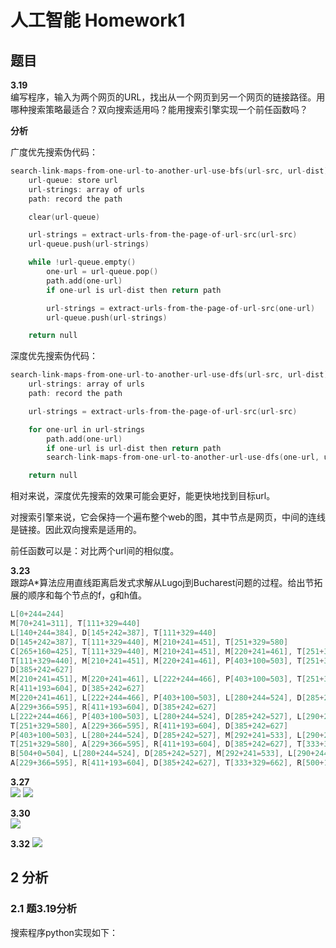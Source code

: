 # 人工智能 Homework1

## 题目

**3.19**   
编写程序，输入为两个网页的URL，找出从一个网页到另一个网页的链接路径。用哪种搜索策略最适合？双向搜索适用吗？能用搜索引擎实现一个前任函数吗？

**分析**

广度优先搜索伪代码：

```cpp
search-link-maps-from-one-url-to-another-url-use-bfs(url-src, url-dist)
	url-queue: store url
	url-strings: array of urls
	path: record the path

	clear(url-queue)

	url-strings = extract-urls-from-the-page-of-url-src(url-src)
	url-queue.push(url-strings)

	while !url-queue.empty()
		one-url = url-queue.pop()
		path.add(one-url)
		if one-url is url-dist then return path

		url-strings = extract-urls-from-the-page-of-url-src(one-url)
		url-queue.push(url-strings)

	return null
```

深度优先搜索伪代码：

```cpp
search-link-maps-from-one-url-to-another-url-use-dfs(url-src, url-dist)
	url-strings: array of urls
	path: record the path

	url-strings = extract-urls-from-the-page-of-url-src(url-src)

	for one-url in url-strings
		path.add(one-url)
		if one-url is url-dist then return path
		search-link-maps-from-one-url-to-another-url-use-dfs(one-url, url-dist)

	return null
```
相对来说，深度优先搜索的效果可能会更好，能更快地找到目标url。

对搜索引擎来说，它会保持一个遍布整个web的图，其中节点是网页，中间的连线是链接。因此双向搜索是适用的。

前任函数可以是：对比两个url间的相似度。

**3.23**   
跟踪A*算法应用直线距离启发式求解从Lugoj到Bucharest问题的过程。给出节拓展的顺序和每个节点的f，g和h值。

```cpp
L[0+244=244]
M[70+241=311], T[111+329=440]
L[140+244=384], D[145+242=387], T[111+329=440]
D[145+242=387], T[111+329=440], M[210+241=451], T[251+329=580]
C[265+160=425], T[111+329=440], M[210+241=451], M[220+241=461], T[251+329=580]
T[111+329=440], M[210+241=451], M[220+241=461], P[403+100=503], T[251+329=580], R[411+193=604],
D[385+242=627]
M[210+241=451], M[220+241=461], L[222+244=466], P[403+100=503], T[251+329=580], A[229+366=595],
R[411+193=604], D[385+242=627]
M[220+241=461], L[222+244=466], P[403+100=503], L[280+244=524], D[285+242=527], T[251+329=580],
A[229+366=595], R[411+193=604], D[385+242=627]
L[222+244=466], P[403+100=503], L[280+244=524], D[285+242=527], L[290+244=534], D[295+242=537],
T[251+329=580], A[229+366=595], R[411+193=604], D[385+242=627]
P[403+100=503], L[280+244=524], D[285+242=527], M[292+241=533], L[290+244=534], D[295+242=537],
T[251+329=580], A[229+366=595], R[411+193=604], D[385+242=627], T[333+329=662]
B[504+0=504], L[280+244=524], D[285+242=527], M[292+241=533], L[290+244=534], D[295+242=537], T[251+329=580],
A[229+366=595], R[411+193=604], D[385+242=627], T[333+329=662], R[500+193=693], C[541+160=701]
```
**3.27**  
![](http://ww2.sinaimg.cn/large/ed796d65gw1ey2yzaxjhgj21kw0b3aed.jpg)
![](http://ww3.sinaimg.cn/large/ed796d65gw1ey2ywnuzerj21kw0h7wk8.jpg)

**3.30**  
![](http://ww4.sinaimg.cn/large/ed796d65gw1ey2z28nqhgj21kw0fadlq.jpg)

**3.32**
![](http://ww3.sinaimg.cn/large/ed796d65gw1ey2z3867hqj21kw06tjtu.jpg)

## 2 分析

### 2.1 题3.19分析 

搜索程序python实现如下：

